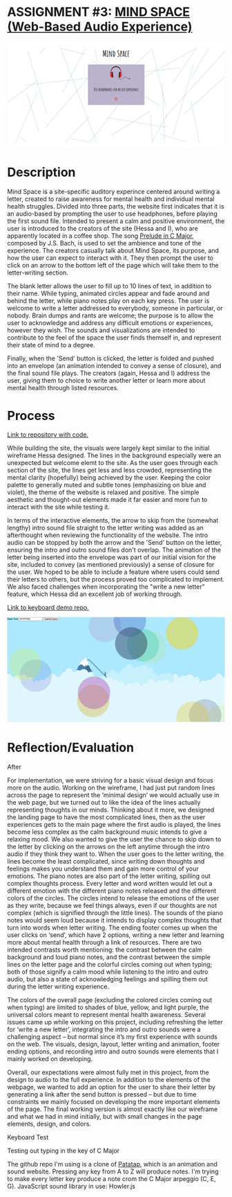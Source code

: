 # ASSIGNMENT #3: [MIND SPACE (Web-Based Audio Experience)](https://hessaala.github.io/mind-space/)

![landing page](landing-page.png)

# Description
Mind Space is a site-specific auditory experince centered around writing a letter, created to raise awareness for mental health and individual mental health struggles. Divided into three parts, the website first indicates that it is an audio-based by prompting the user to use headphones, before playing the first sound file. Intended to present a calm and positive environment, the user is introduced to the creators of the site (Hessa and I), who are apparently located in a coffee shop. The song [Prelude in C Major](https://www.youtube.com/watch?v=ToWj_4xvVZA), composed by J.S. Bach, is used to set the ambience and tone of the experience. The creators casually talk about Mind Space, its purpose, and how the user can expect to interact with it. They then prompt the user to click on an arrow to the bottom left of the page which will take them to the letter-writing section.

The blank letter allows the user to fill up to 10 lines of text, in addition to their name. While typing, animated circles appear and fade around and behind the letter, while piano notes play on each key press. The user is welcome to write a letter addressed to everybody, someone in particular, or nobody. Brain dumps and rants are welcome; the purpose is to allow the user to acknowledge and address any difficult emotions or experiences, however they wish. The sounds and visualizations are intended to contribute to the feel of the space the user finds themself in, and represent their state of mind to a degree.

Finally, when the 'Send' button is clicked, the letter is folded and pushed into an envelope (an animation intended to convey a sense of closure), and the final sound file plays. The creators (again, Hessa and I) address the user, giving them to choice to write another letter or learn more about mental health through listed resources. 

# Process
[Link to repository with code.](https://github.com/hessaala/hessaala.github.io/tree/master/mind-space)

While building the site, the visuals were largely kept similar to the initial wireframe Hessa designed. The lines in the background especially were an unexpected but welcome elemt to the site. As the user goes through each section of the site, the lines get less and less crowded, representing the mental clarity (hopefully) being achieved by the user. Keeping the color palette to generally muted and subtle tones (emphasizing on blue and violet), the theme of the website is relaxed and positive. The simple aesthetic and thought-out elements made it far easier and more fun to interact with the site while testing it.

In terms of the interactive elements, the arrow to skip from the (somewhat lengthy) intro sound file straight to the letter writing was added as an afterthought when reviewing the functionality of the website. The intro audio can be stopped by both the arrow and the 'Send' button on the letter, ensuring the intro and outro sound files don't overlap. The animation of the letter being inserted into the envelope was part of our initial vision for the site, included to convey (as mentioned previously) a sense of closure for the user. We hoped to be able to include a feature where users could send their letters to others, but the process proved too complicated to implement. We also faced challenges when incorporating the "write a new letter" feature, which Hessa did an excellent job of working through.



[Link to keyboard demo repo.](https://github.com/mlk525/mlk525.github.io/tree/master/mind-space)

![keyboard_test](keyboard-test.png)



# Reflection/Evaluation
After


For implementation, we were striving for a basic visual design and focus more on the audio. Working on the wireframe, I had just put random lines across the page to represent the ‘minimal design’ we would actually use in the web page, but we turned out to like the idea of the lines actually representing thoughts in our minds. Thinking about it more, we designed the landing page to have the most complicated lines, then as the user experiences gets to the main page where the first audio is played, the lines become less complex as the calm background music intends to give a relaxing mood. We also wanted to give the user the chance to skip down to the letter by clicking on the arrows on the left anytime through the intro audio if they think they want to. When the user goes to the letter writing, the lines become the least complicated, since writing down thoughts and feelings makes you understand them and gain more control of your emotions. The piano notes are also part of the letter writing, spilling out complex thoughts process. Every letter and word written would let out a different emotion with the different piano notes released and the different colors of the circles. The circles intend to release the emotions of the user as they write, because we feel things always, even if our thoughts are not complex (which is signified through the little lines). The sounds of the piano notes would seem loud because it intends to display complex thoughts that turn into words when letter writing. The ending footer comes up when the user clicks on ‘send’, which have 2 options, writing a new letter and learning more about mental health through a link of resources. There are two intended contrasts worth mentioning: the contrast between the calm background and loud piano notes, and the contrast between the simple lines on the letter page and the colorful circles coming out when typing; both of those signify a calm mood while listening to the intro and outro audio, but also a state of acknowledging feelings and spilling them out during the letter writing experience.

The colors of the overall page (excluding the colored circles coming out when typing) are limited to shades of blue, yellow, and light purple, the universal colors meant to represent mental health awareness. Several issues came up while working on this project, including refreshing the letter for ‘write a new letter’, integrating the intro and outro sounds were a challenging aspect – but normal since it’s my first experience with sounds on the web. The visuals, design, layout, letter writing and animation, footer ending options, and recording intro and outro sounds were elements that I mainly worked on developing.

Overall, our expectations were almost fully met in this project, from the design to audio to the full experience. In addition to the elements of the webpage, we wanted to add an option for the user to share their letter by generating a link after the send button is pressed – but due to time constraints we mainly focused on developing the more important elements of the page. The final working version is almost exactly like our wireframe and what we had in mind initially, but with small changes in the page elements, design, and colors.

Keyboard Test

Testing out typing in the key of C Major

The github repo I'm using is a clone of [Patatap](https://patatap.com/), which is an animation and sound website.
Pressing any key from A to Z will produce notes. I'm trying to make every letter key produce a note crom the C Major arpeggio (C, E, G). JavaScript sound library in use: Howler.js

